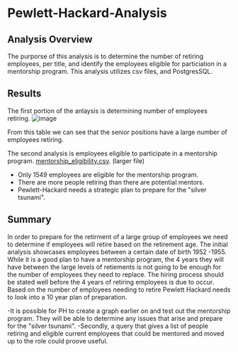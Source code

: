 # Pewlett-Hackard-Analysis

## Analysis Overview
The purporse of this analysis is to determine the number of retiring employees, per title, and identify the employees eligible for particiation in a mentorship program. This analysis utilizes csv files, and PostgresSQL. 

## Results

The first portion of the anlaysis is determining number of employees retiring.
![image](https://user-images.githubusercontent.com/96217224/154570113-0bf93a9d-af7b-4871-a7ce-5bce3f7cc182.png)

From this table we can see that the senior positions have a large number of employees retiring.

The second analysis is employees eligible to participate in a mentorship program. 
[mentorship_eligibility.csv](https://github.com/B-Amela/Pewlett-Hackard-Analysis/blob/main/Analysis%20Projects%20Folder/Pewlett-Hackard-%20Analysis%20Folder/Data/mentorship_eligibility.csv). (larger file)

- Only 1549 employees are eligible for the mentorship program. 
- There are more people retiring than there are potential mentors.
- Pewlett-Hackard needs a strategic plan to prepare for the "silver tsunami".


## Summary

In order to prepare for the retirment of a large group of employees we need to determine if employees will retire based on the retirement age. The initial analysis showcases employees between a certain date of birth 1952 -1955. While it is a good plan to have a mentorship program, the 4 years they will have between the large levels of retiements is not going to be enough for the number of employees they need to replace. The hiring process should be stated well before the 4 years of retiring employees is due to occur. Based on the number of employees needing to retire Pewlett Hackard needs to look into a 10 year plan of preparation. 

-It is possible for PH to create a graph earlier on and test out the mentorship program. They will be able to determine any issues that arise and prepare for the "silver tsunami".
-Secondly, a query that gives a list of people retiring and eligible current employees that could be mentored and moved up to the role could proove useful. 
